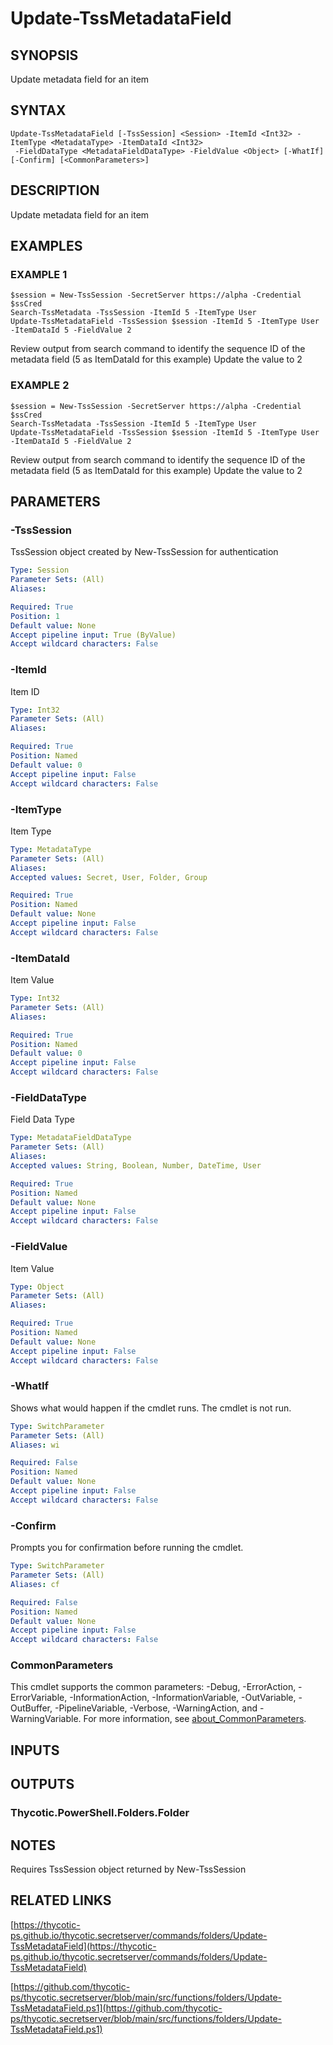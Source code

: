 # Update-TssMetadataField

## SYNOPSIS
Update metadata field for an item

## SYNTAX

```
Update-TssMetadataField [-TssSession] <Session> -ItemId <Int32> -ItemType <MetadataType> -ItemDataId <Int32>
 -FieldDataType <MetadataFieldDataType> -FieldValue <Object> [-WhatIf] [-Confirm] [<CommonParameters>]
```

## DESCRIPTION
Update metadata field for an item

## EXAMPLES

### EXAMPLE 1
```
$session = New-TssSession -SecretServer https://alpha -Credential $ssCred
Search-TssMetadata -TssSession -ItemId 5 -ItemType User
Update-TssMetadataField -TssSession $session -ItemId 5 -ItemType User -ItemDataId 5 -FieldValue 2
```

Review output from search command to identify the sequence ID of the metadata field (5 as ItemDataId for this example)
Update the value to 2

### EXAMPLE 2
```
$session = New-TssSession -SecretServer https://alpha -Credential $ssCred
Search-TssMetadata -TssSession -ItemId 5 -ItemType User
Update-TssMetadataField -TssSession $session -ItemId 5 -ItemType User -ItemDataId 5 -FieldValue 2
```

Review output from search command to identify the sequence ID of the metadata field (5 as ItemDataId for this example)
Update the value to 2

## PARAMETERS

### -TssSession
TssSession object created by New-TssSession for authentication

```yaml
Type: Session
Parameter Sets: (All)
Aliases:

Required: True
Position: 1
Default value: None
Accept pipeline input: True (ByValue)
Accept wildcard characters: False
```

### -ItemId
Item ID

```yaml
Type: Int32
Parameter Sets: (All)
Aliases:

Required: True
Position: Named
Default value: 0
Accept pipeline input: False
Accept wildcard characters: False
```

### -ItemType
Item Type

```yaml
Type: MetadataType
Parameter Sets: (All)
Aliases:
Accepted values: Secret, User, Folder, Group

Required: True
Position: Named
Default value: None
Accept pipeline input: False
Accept wildcard characters: False
```

### -ItemDataId
Item Value

```yaml
Type: Int32
Parameter Sets: (All)
Aliases:

Required: True
Position: Named
Default value: 0
Accept pipeline input: False
Accept wildcard characters: False
```

### -FieldDataType
Field Data Type

```yaml
Type: MetadataFieldDataType
Parameter Sets: (All)
Aliases:
Accepted values: String, Boolean, Number, DateTime, User

Required: True
Position: Named
Default value: None
Accept pipeline input: False
Accept wildcard characters: False
```

### -FieldValue
Item Value

```yaml
Type: Object
Parameter Sets: (All)
Aliases:

Required: True
Position: Named
Default value: None
Accept pipeline input: False
Accept wildcard characters: False
```

### -WhatIf
Shows what would happen if the cmdlet runs.
The cmdlet is not run.

```yaml
Type: SwitchParameter
Parameter Sets: (All)
Aliases: wi

Required: False
Position: Named
Default value: None
Accept pipeline input: False
Accept wildcard characters: False
```

### -Confirm
Prompts you for confirmation before running the cmdlet.

```yaml
Type: SwitchParameter
Parameter Sets: (All)
Aliases: cf

Required: False
Position: Named
Default value: None
Accept pipeline input: False
Accept wildcard characters: False
```

### CommonParameters
This cmdlet supports the common parameters: -Debug, -ErrorAction, -ErrorVariable, -InformationAction, -InformationVariable, -OutVariable, -OutBuffer, -PipelineVariable, -Verbose, -WarningAction, and -WarningVariable. For more information, see [about_CommonParameters](http://go.microsoft.com/fwlink/?LinkID=113216).

## INPUTS

## OUTPUTS

### Thycotic.PowerShell.Folders.Folder
## NOTES
Requires TssSession object returned by New-TssSession

## RELATED LINKS

[https://thycotic-ps.github.io/thycotic.secretserver/commands/folders/Update-TssMetadataField](https://thycotic-ps.github.io/thycotic.secretserver/commands/folders/Update-TssMetadataField)

[https://github.com/thycotic-ps/thycotic.secretserver/blob/main/src/functions/folders/Update-TssMetadataField.ps1](https://github.com/thycotic-ps/thycotic.secretserver/blob/main/src/functions/folders/Update-TssMetadataField.ps1)

